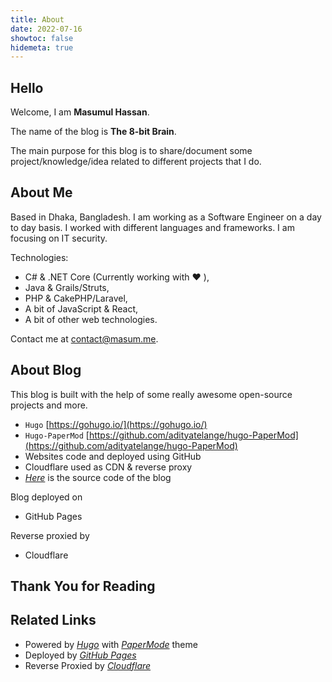 ```yaml
---
title: About
date: 2022-07-16
showtoc: false
hidemeta: true
---
```


## Hello

Welcome, I am **Masumul Hassan**.

The name of the blog is **The 8-bit Brain**.

The main purpose for this blog is to share/document some project/knowledge/idea related to different projects that I do.

## About Me

Based in Dhaka, Bangladesh. I am working as a Software Engineer on a day to day basis. I worked with different languages and frameworks. I am focusing on IT security.

Technologies:
* C# & .NET Core (Currently working with ❤ ),
* Java & Grails/Struts,
* PHP & CakePHP/Laravel,
* A bit of JavaScript & React,
* A bit of other web technologies.

Contact me at [contact@masum.me](mailto:contact@masum.me).

## About Blog

This blog is built with the help of some really awesome open-source projects and more.
* `Hugo` [https://gohugo.io/](https://gohugo.io/)
* `Hugo-PaperMod` [https://github.com/adityatelange/hugo-PaperMod](https://github.com/adityatelange/hugo-PaperMod)
* Websites code and deployed using GitHub
* Cloudflare used as CDN & reverse proxy
* [*Here*](https://github.com/masumulhassan/masumulhassan.github.io) is the source code of the blog

Blog deployed on
* GitHub Pages


Reverse proxied by
* Cloudflare

## Thank You for Reading

## Related Links

* Powered by [*Hugo*](https://gohugo.io/) with [*PaperMode*](https://github.com/adityatelange/hugo-PaperMod) theme
* Deployed by [*GitHub Pages*](https://pages.github.com)
* Reverse Proxied by [*Cloudflare*](https://www.cloudflare.com/)